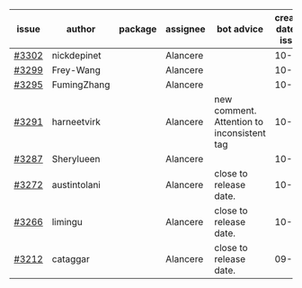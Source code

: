 | issue | author | package | assignee | bot advice | created date of issue | target release date | date from target |
| ------ | ------ | ------ | ------ | ------ | ------ | ------ | :-----: |
| [#3302](https://github.com/Azure/sdk-release-request/issues/3302) | nickdepinet |  | Alancere |  | 10-26 | 11-25 |  |
| [#3299](https://github.com/Azure/sdk-release-request/issues/3299) | Frey-Wang |  | Alancere |  | 10-26 | 11-25 |  |
| [#3295](https://github.com/Azure/sdk-release-request/issues/3295) | FumingZhang |  | Alancere |  | 10-25 | 11-25 |  |
| [#3291](https://github.com/Azure/sdk-release-request/issues/3291) | harneetvirk |  | Alancere | new comment. Attention to inconsistent tag | 10-25 | 11-25 |  |
| [#3287](https://github.com/Azure/sdk-release-request/issues/3287) | Sherylueen |  | Alancere |  | 10-24 | 11-16 |  |
| [#3272](https://github.com/Azure/sdk-release-request/issues/3272) | austintolani |  | Alancere | close to release date.  | 10-12 | 10-28 | 0 |
| [#3266](https://github.com/Azure/sdk-release-request/issues/3266) | limingu |  | Alancere | close to release date.  | 10-12 | 10-28 | 0 |
| [#3212](https://github.com/Azure/sdk-release-request/issues/3212) | cataggar |  | Alancere | close to release date.  | 09-26 | 10-31 | 2 |
